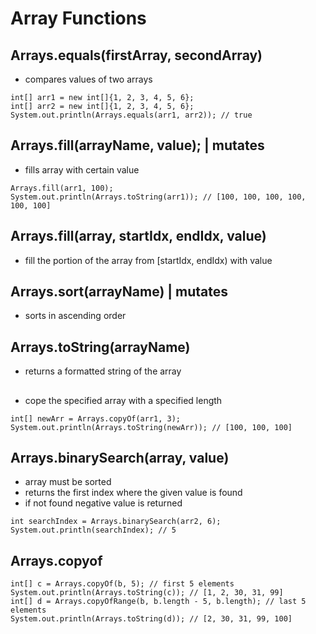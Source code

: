 # Array Functions
## Arrays.equals(firstArray, secondArray)
- compares values of two arrays
```
int[] arr1 = new int[]{1, 2, 3, 4, 5, 6};
int[] arr2 = new int[]{1, 2, 3, 4, 5, 6};
System.out.println(Arrays.equals(arr1, arr2)); // true
```
## Arrays.fill(arrayName, value); | mutates
- fills array with certain value
```
Arrays.fill(arr1, 100);
System.out.println(Arrays.toString(arr1)); // [100, 100, 100, 100, 100, 100]
```
## Arrays.fill(array, startIdx, endIdx, value)
- fill the portion of the array from [startIdx, endIdx) with value
## Arrays.sort(arrayName) | mutates
- sorts in ascending order
## Arrays.toString(arrayName)
- returns a formatted string of the array
## 
- cope the specified array with a specified length
```
int[] newArr = Arrays.copyOf(arr1, 3);
System.out.println(Arrays.toString(newArr)); // [100, 100, 100]
```
## Arrays.binarySearch(array, value)
- array must be sorted
- returns the first index where the given value is found
- if not found negative value is returned
```
int searchIndex = Arrays.binarySearch(arr2, 6);
System.out.println(searchIndex); // 5
```
## Arrays.copyof
```
int[] c = Arrays.copyOf(b, 5); // first 5 elements
System.out.println(Arrays.toString(c)); // [1, 2, 30, 31, 99]
int[] d = Arrays.copyOfRange(b, b.length - 5, b.length); // last 5 elements
System.out.println(Arrays.toString(d)); // [2, 30, 31, 99, 100]
```